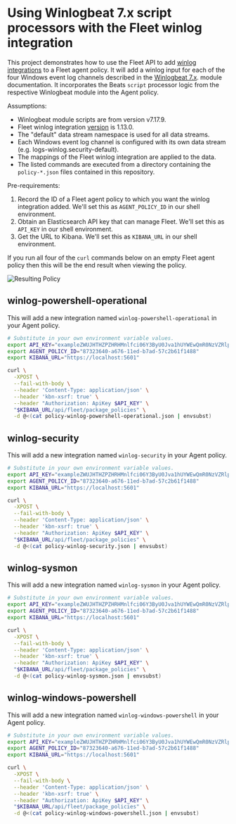 # Using Winlogbeat 7.x script processors with the Fleet winlog integration

This project demonstrates how to use the Fleet API to add
[winlog integrations][winlog_integration] to a Fleet agent policy.
It will add a winlog input for each of the four Windows event log channels
described in the [Winlogbeat 7.x][winlogbeat_modules].
module documentation. It incorporates the Beats `script` processor logic
from the respective Winlogbeat module into the Agent policy.

Assumptions:

- Winlogbeat module scripts are from version v7.17.9.
- Fleet winlog integration [version][winlog_changelog] is 1.13.0.
- The "default" data stream namespace is used for all data streams.
- Each Windows event log channel is configured with its own data stream (e.g. logs-winlog.security-default).
- The mappings of the Fleet winlog integration are applied to the data.
- The listed commands are executed from a directory containing the `policy-*.json`
files contained in this repository.

[winlog_integration]: https://docs.elastic.co/en/integrations/winlog
[winlog_changelog]: https://docs.elastic.co/en/integrations/winlog#changelog
[winlogbeat_modules]: https://www.elastic.co/guide/en/beats/winlogbeat/7.17/winlogbeat-modules.html

Pre-requirements:
1. Record the ID of a Fleet agent policy to which you want the winlog
integration added. We'll set this as `AGENT_POLICY_ID` in our shell environment.
2. Obtain an Elasticsearch API key that can manage Fleet. We'll set this as
`API_KEY` in our shell environment.
3. Get the URL to Kibana. We'll set this as `KIBANA_URL` in our shell environment.

If you run all four of the `curl` commands below on an empty Fleet agent policy
then this will be the end result when viewing the policy.

![Resulting Policy](https://i.imgur.com/zdVWM3x.png)

## winlog-powershell-operational

This will add a new integration named `winlog-powershell-operational` in your Agent policy.

```sh
# Substitute in your own environment variable values.
export API_KEY="exampleZWUJHTHZPZHRHMnlfci06Y3ByU0Jva1hUYWEwQmR0NzVZRlpSQQ=="
export AGENT_POLICY_ID="87323640-a676-11ed-b7ad-57c2b61f1488"
export KIBANA_URL="https://localhost:5601"

curl \
  -XPOST \
  --fail-with-body \
  --header 'Content-Type: application/json' \
  --header 'kbn-xsrf: true' \
  --header "Authorization: ApiKey $API_KEY" \
  "$KIBANA_URL/api/fleet/package_policies" \
  -d @<(cat policy-winlog-powershell-operational.json | envsubst)
```
## winlog-security

This will add a new integration named `winlog-security` in your Agent policy.

```sh
# Substitute in your own environment variable values.
export API_KEY="exampleZWUJHTHZPZHRHMnlfci06Y3ByU0Jva1hUYWEwQmR0NzVZRlpSQQ=="
export AGENT_POLICY_ID="87323640-a676-11ed-b7ad-57c2b61f1488"
export KIBANA_URL="https://localhost:5601"

curl \
  -XPOST \
  --fail-with-body \
  --header 'Content-Type: application/json' \
  --header 'kbn-xsrf: true' \
  --header "Authorization: ApiKey $API_KEY" \
  "$KIBANA_URL/api/fleet/package_policies" \
  -d @<(cat policy-winlog-security.json | envsubst)
```
## winlog-sysmon

This will add a new integration named `winlog-sysmon` in your Agent policy.

```sh
# Substitute in your own environment variable values.
export API_KEY="exampleZWUJHTHZPZHRHMnlfci06Y3ByU0Jva1hUYWEwQmR0NzVZRlpSQQ=="
export AGENT_POLICY_ID="87323640-a676-11ed-b7ad-57c2b61f1488"
export KIBANA_URL="https://localhost:5601"

curl \
  -XPOST \
  --fail-with-body \
  --header 'Content-Type: application/json' \
  --header 'kbn-xsrf: true' \
  --header "Authorization: ApiKey $API_KEY" \
  "$KIBANA_URL/api/fleet/package_policies" \
  -d @<(cat policy-winlog-sysmon.json | envsubst)
```
## winlog-windows-powershell

This will add a new integration named `winlog-windows-powershell` in your Agent policy.

```sh
# Substitute in your own environment variable values.
export API_KEY="exampleZWUJHTHZPZHRHMnlfci06Y3ByU0Jva1hUYWEwQmR0NzVZRlpSQQ=="
export AGENT_POLICY_ID="87323640-a676-11ed-b7ad-57c2b61f1488"
export KIBANA_URL="https://localhost:5601"

curl \
  -XPOST \
  --fail-with-body \
  --header 'Content-Type: application/json' \
  --header 'kbn-xsrf: true' \
  --header "Authorization: ApiKey $API_KEY" \
  "$KIBANA_URL/api/fleet/package_policies" \
  -d @<(cat policy-winlog-windows-powershell.json | envsubst)
```
